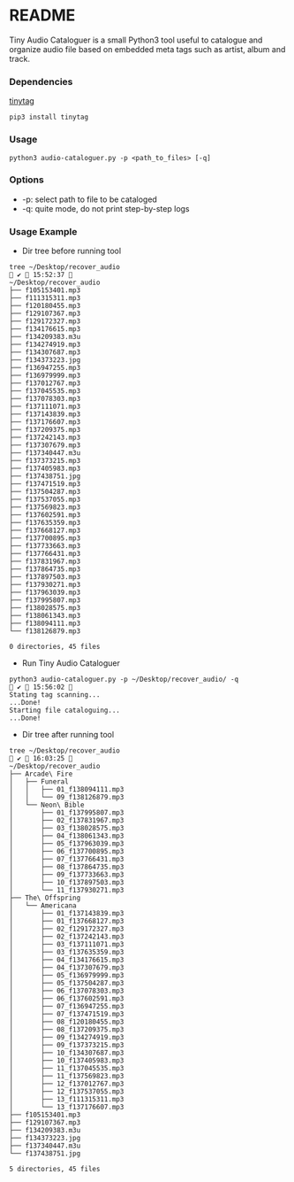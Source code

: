 # README #
Tiny Audio Cataloguer is a small Python3 tool useful to catalogue and organize audio file based on embedded meta tags such as artist, album and track.


### Dependencies ###

[tinytag](https://pypi.org/project/tinytag/)

`pip3 install tinytag`


### Usage ###

`python3 audio-cataloguer.py -p <path_to_files> [-q]`


### Options ###

* -p: select path to file to be cataloged
* -q: quite mode, do not print step-by-step logs


### Usage Example ###

* Dir tree before running tool

```
tree ~/Desktop/recover_audio                                                                                                                                                                     ✔  15:52:37 
~/Desktop/recover_audio
├── f105153401.mp3
├── f111315311.mp3
├── f120180455.mp3
├── f129107367.mp3
├── f129172327.mp3
├── f134176615.mp3
├── f134209383.m3u
├── f134274919.mp3
├── f134307687.mp3
├── f134373223.jpg
├── f136947255.mp3
├── f136979999.mp3
├── f137012767.mp3
├── f137045535.mp3
├── f137078303.mp3
├── f137111071.mp3
├── f137143839.mp3
├── f137176607.mp3
├── f137209375.mp3
├── f137242143.mp3
├── f137307679.mp3
├── f137340447.m3u
├── f137373215.mp3
├── f137405983.mp3
├── f137438751.jpg
├── f137471519.mp3
├── f137504287.mp3
├── f137537055.mp3
├── f137569823.mp3
├── f137602591.mp3
├── f137635359.mp3
├── f137668127.mp3
├── f137700895.mp3
├── f137733663.mp3
├── f137766431.mp3
├── f137831967.mp3
├── f137864735.mp3
├── f137897503.mp3
├── f137930271.mp3
├── f137963039.mp3
├── f137995807.mp3
├── f138028575.mp3
├── f138061343.mp3
├── f138094111.mp3
└── f138126879.mp3

0 directories, 45 files
```

* Run Tiny Audio Cataloguer

```
python3 audio-cataloguer.py -p ~/Desktop/recover_audio/ -q                                                                                                                                       ✔  15:56:02 
Stating tag scanning...
...Done!
Starting file cataloguing...
...Done!
```

* Dir tree after running tool

```
tree ~/Desktop/recover_audio                                                                                                                                                                     ✔  16:03:25 
~/Desktop/recover_audio
├── Arcade\ Fire
│   ├── Funeral
│   │   ├── 01_f138094111.mp3
│   │   └── 09_f138126879.mp3
│   └── Neon\ Bible
│       ├── 01_f137995807.mp3
│       ├── 02_f137831967.mp3
│       ├── 03_f138028575.mp3
│       ├── 04_f138061343.mp3
│       ├── 05_f137963039.mp3
│       ├── 06_f137700895.mp3
│       ├── 07_f137766431.mp3
│       ├── 08_f137864735.mp3
│       ├── 09_f137733663.mp3
│       ├── 10_f137897503.mp3
│       └── 11_f137930271.mp3
├── The\ Offspring
│   └── Americana
│       ├── 01_f137143839.mp3
│       ├── 01_f137668127.mp3
│       ├── 02_f129172327.mp3
│       ├── 02_f137242143.mp3
│       ├── 03_f137111071.mp3
│       ├── 03_f137635359.mp3
│       ├── 04_f134176615.mp3
│       ├── 04_f137307679.mp3
│       ├── 05_f136979999.mp3
│       ├── 05_f137504287.mp3
│       ├── 06_f137078303.mp3
│       ├── 06_f137602591.mp3
│       ├── 07_f136947255.mp3
│       ├── 07_f137471519.mp3
│       ├── 08_f120180455.mp3
│       ├── 08_f137209375.mp3
│       ├── 09_f134274919.mp3
│       ├── 09_f137373215.mp3
│       ├── 10_f134307687.mp3
│       ├── 10_f137405983.mp3
│       ├── 11_f137045535.mp3
│       ├── 11_f137569823.mp3
│       ├── 12_f137012767.mp3
│       ├── 12_f137537055.mp3
│       ├── 13_f111315311.mp3
│       └── 13_f137176607.mp3
├── f105153401.mp3
├── f129107367.mp3
├── f134209383.m3u
├── f134373223.jpg
├── f137340447.m3u
└── f137438751.jpg

5 directories, 45 files
```